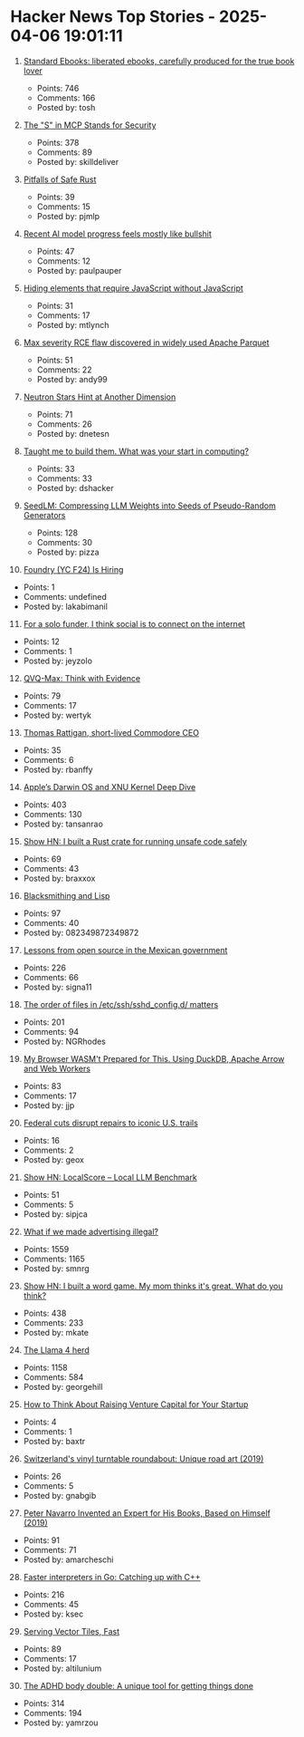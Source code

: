# Hacker News Top Stories - 2025-04-06 19:01:11

1. [Standard Ebooks: liberated ebooks, carefully produced for the true book lover](https://standardebooks.org)
   - Points: 746
   - Comments: 166
   - Posted by: tosh

2. [The "S" in MCP Stands for Security](https://elenacross7.medium.com/%EF%B8%8F-the-s-in-mcp-stands-for-security-91407b33ed6b)
   - Points: 378
   - Comments: 89
   - Posted by: skilldeliver

3. [Pitfalls of Safe Rust](https://corrode.dev/blog/pitfalls-of-safe-rust/)
   - Points: 39
   - Comments: 15
   - Posted by: pjmlp

4. [Recent AI model progress feels mostly like bullshit](https://www.lesswrong.com/posts/4mvphwx5pdsZLMmpY/recent-ai-model-progress-feels-mostly-like-bullshit)
   - Points: 47
   - Comments: 12
   - Posted by: paulpauper

5. [Hiding elements that require JavaScript without JavaScript](https://0xda.de/blog/2025/04/hiding-elements-that-require-javascript-without-javascript/)
   - Points: 31
   - Comments: 17
   - Posted by: mtlynch

6. [Max severity RCE flaw discovered in widely used Apache Parquet](https://www.bleepingcomputer.com/news/security/max-severity-rce-flaw-discovered-in-widely-used-apache-parquet/)
   - Points: 51
   - Comments: 22
   - Posted by: andy99

7. [Neutron Stars Hint at Another Dimension](https://nautil.us/neutron-stars-hint-at-another-dimension-1202180/)
   - Points: 71
   - Comments: 26
   - Posted by: dnetesn

8. [Taught me to build them. What was your start in computing?](https://danielsada.tech/blog/carreer-part-1-the-foundation-years/)
   - Points: 33
   - Comments: 33
   - Posted by: dshacker

9. [SeedLM: Compressing LLM Weights into Seeds of Pseudo-Random Generators](https://machinelearning.apple.com/research/seedlm-compressing)
   - Points: 128
   - Comments: 30
   - Posted by: pizza

10. [Foundry (YC F24) Is Hiring](https://www.ycombinator.com/companies/foundry/jobs/WvDDlqc-founding-fullstack-engineer-building-the-future-of-browser-agents)
   - Points: 1
   - Comments: undefined
   - Posted by: lakabimanil

11. [For a solo funder, I think social is to connect on the internet](undefined)
   - Points: 12
   - Comments: 1
   - Posted by: jeyzolo

12. [QVQ-Max: Think with Evidence](https://qwenlm.github.io/blog/qvq-max-preview/)
   - Points: 79
   - Comments: 17
   - Posted by: wertyk

13. [Thomas Rattigan, short-lived Commodore CEO](https://dfarq.homeip.net/thomas-rattigan-short-lived-commodore-ceo/)
   - Points: 35
   - Comments: 6
   - Posted by: rbanffy

14. [Apple’s Darwin OS and XNU Kernel Deep Dive](https://tansanrao.com/blog/2025/04/xnu-kernel-and-darwin-evolution-and-architecture/)
   - Points: 403
   - Comments: 130
   - Posted by: tansanrao

15. [Show HN: I built a Rust crate for running unsafe code safely](https://github.com/brannondorsey/mem-isolate)
   - Points: 69
   - Comments: 43
   - Posted by: braxxox

16. [Blacksmithing and Lisp](http://funcall.blogspot.com/2025/04/blacksmithing-and-lisp.html)
   - Points: 97
   - Comments: 40
   - Posted by: 082349872349872

17. [Lessons from open source in the Mexican government](https://lwn.net/Articles/1013776/)
   - Points: 226
   - Comments: 66
   - Posted by: signa11

18. [The order of files in /etc/ssh/sshd_config.d/ matters](https://utcc.utoronto.ca/~cks/space/blog/sysadmin/OpenSSHConfigOrderMatters)
   - Points: 201
   - Comments: 94
   - Posted by: NGRhodes

19. [My Browser WASM't Prepared for This. Using DuckDB, Apache Arrow and Web Workers](https://motifanalytics.medium.com/my-browser-wasmt-prepared-for-this-using-duckdb-apache-arrow-and-web-workers-in-real-life-e3dd4695623d)
   - Points: 83
   - Comments: 17
   - Posted by: jjp

20. [Federal cuts disrupt repairs to iconic U.S. trails](https://apnews.com/article/pacific-crest-appalachian-trail-federal-layoffs-934a5526570569b625f5d854ec339a04)
   - Points: 16
   - Comments: 2
   - Posted by: geox

21. [Show HN: LocalScore – Local LLM Benchmark](https://www.localscore.ai/download)
   - Points: 51
   - Comments: 5
   - Posted by: sipjca

22. [What if we made advertising illegal?](https://simone.org/advertising/)
   - Points: 1559
   - Comments: 1165
   - Posted by: smnrg

23. [Show HN: I built a word game. My mom thinks it's great. What do you think?](https://www.whatsit.today/)
   - Points: 438
   - Comments: 233
   - Posted by: mkate

24. [The Llama 4 herd](https://ai.meta.com/blog/llama-4-multimodal-intelligence/)
   - Points: 1158
   - Comments: 584
   - Posted by: georgehill

25. [How to Think About Raising Venture Capital for Your Startup](https://sillymoney.com/p/how-to-think-about-raising-venture-capital-for-your-startup)
   - Points: 4
   - Comments: 1
   - Posted by: baxtr

26. [Switzerland's vinyl turntable roundabout: Unique road art (2019)](https://www.newlyswissed.com/turntable-roundabout-in-switzerland/)
   - Points: 26
   - Comments: 5
   - Posted by: gnabgib

27. [Peter Navarro Invented an Expert for His Books, Based on Himself (2019)](https://www.nytimes.com/2019/10/16/us/politics/peter-navarro-ron-vara.html)
   - Points: 91
   - Comments: 71
   - Posted by: amarcheschi

28. [Faster interpreters in Go: Catching up with C++](https://planetscale.com/blog/faster-interpreters-in-go-catching-up-with-cpp)
   - Points: 216
   - Comments: 45
   - Posted by: ksec

29. [Serving Vector Tiles, Fast](https://spatialists.ch/posts/2025/04-05-serving-vector-tiles-fast/)
   - Points: 89
   - Comments: 17
   - Posted by: altilunium

30. [The ADHD body double: A unique tool for getting things done](https://add.org/the-body-double/)
   - Points: 314
   - Comments: 194
   - Posted by: yamrzou

